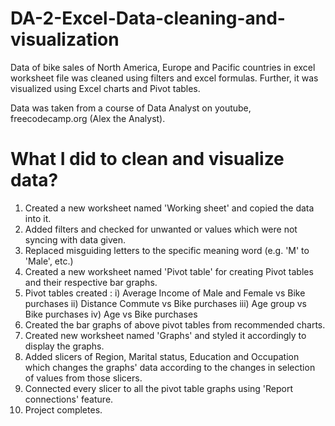 # DA-2-Excel-Data-cleaning-and-visualization
Data of bike sales of North America, Europe and Pacific countries in excel worksheet file was cleaned using filters and excel formulas. Further, it was visualized using Excel charts and Pivot tables.

Data was taken from a course of Data Analyst on youtube, freecodecamp.org (Alex the Analyst).


# What I did to clean and visualize data?
1. Created a new worksheet named 'Working sheet' and copied the data into it.
2. Added filters and checked for unwanted or values which were not syncing with data given.
3. Replaced misguiding letters to the specific meaning word (e.g. 'M' to 'Male', etc.)
4. Created a new worksheet named 'Pivot table' for creating Pivot tables and their respective bar graphs.
5. Pivot tables created : i) Average Income of Male and Female vs Bike purchases
                         ii) Distance Commute vs Bike purchases
                        iii) Age group vs Bike purchases
                         iv) Age vs Bike purchases
6. Created the bar graphs of above pivot tables from recommended charts.
7. Created new worksheet named 'Graphs' and styled it accordingly to display the graphs.
8. Added slicers of Region, Marital status, Education and Occupation which changes the graphs' data according to the changes in selection of values from those slicers.
9. Connected every slicer to all the pivot table graphs using 'Report connections' feature.
10. Project completes.
